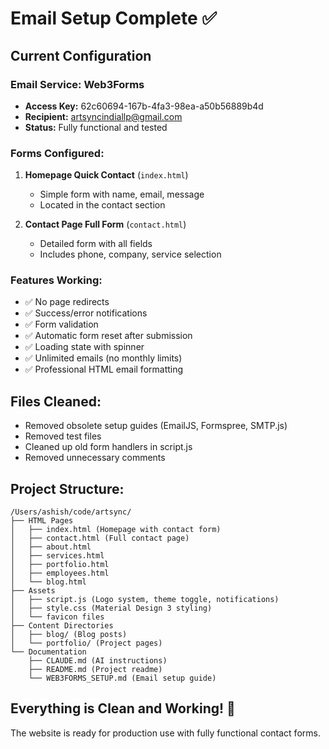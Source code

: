 # Email Setup Complete ✅

## Current Configuration

### Email Service: Web3Forms
- **Access Key:** 62c60694-167b-4fa3-98ea-a50b56889b4d
- **Recipient:** artsyncindiallp@gmail.com
- **Status:** Fully functional and tested

### Forms Configured:
1. **Homepage Quick Contact** (`index.html`)
   - Simple form with name, email, message
   - Located in the contact section

2. **Contact Page Full Form** (`contact.html`)
   - Detailed form with all fields
   - Includes phone, company, service selection

### Features Working:
- ✅ No page redirects
- ✅ Success/error notifications
- ✅ Form validation
- ✅ Automatic form reset after submission
- ✅ Loading state with spinner
- ✅ Unlimited emails (no monthly limits)
- ✅ Professional HTML email formatting

## Files Cleaned:
- Removed obsolete setup guides (EmailJS, Formspree, SMTP.js)
- Removed test files
- Cleaned up old form handlers in script.js
- Removed unnecessary comments

## Project Structure:
```
/Users/ashish/code/artsync/
├── HTML Pages
│   ├── index.html (Homepage with contact form)
│   ├── contact.html (Full contact page)
│   ├── about.html
│   ├── services.html
│   ├── portfolio.html
│   ├── employees.html
│   └── blog.html
├── Assets
│   ├── script.js (Logo system, theme toggle, notifications)
│   ├── style.css (Material Design 3 styling)
│   └── favicon files
├── Content Directories
│   ├── blog/ (Blog posts)
│   └── portfolio/ (Project pages)
└── Documentation
    ├── CLAUDE.md (AI instructions)
    ├── README.md (Project readme)
    └── WEB3FORMS_SETUP.md (Email setup guide)
```

## Everything is Clean and Working! 🎉

The website is ready for production use with fully functional contact forms.